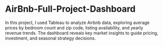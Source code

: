 # AirBnb-Full-Project-Dashboard
In this project, I used Tableau to analyze Airbnb data, exploring average prices by bedroom count and zip code, listing availability, and yearly revenue trends. The dashboard reveals key market insights to guide pricing, investment, and seasonal strategy decisions.
